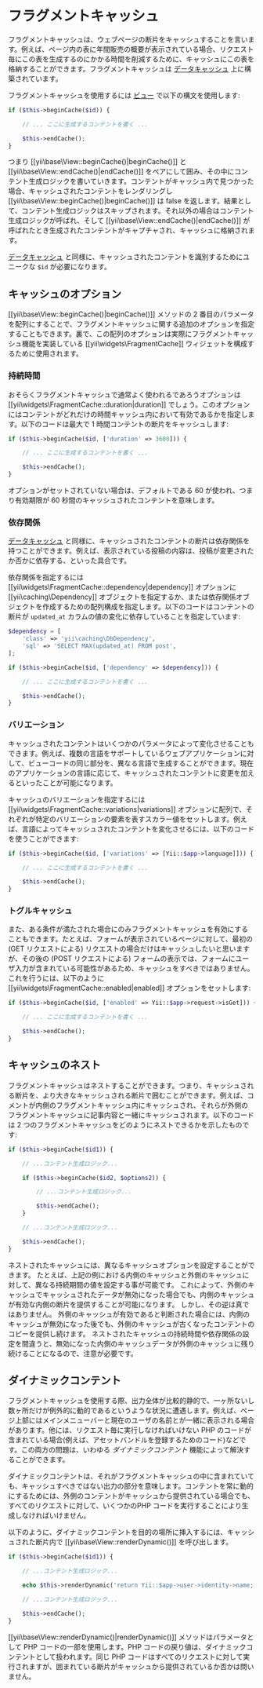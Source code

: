 フラグメントキャッシュ
================

フラグメントキャッシュは、ウェブページの断片をキャッシュすることを言います。例えば、ページ内の表に年間販売の概要が表示されている場合、リクエスト毎にこの表を生成するのにかかる時間を削減するために、キャッシュにこの表を格納することができます。フラグメントキャッシュは [データキャッシュ](caching-data.md) 上に構築されています。

フラグメントキャッシュを使用するには [ビュー](structure-views.md) で以下の構文を使用します:

```php
if ($this->beginCache($id)) {

    // ... ここに生成するコンテントを書く ...

    $this->endCache();
}
```

つまり [[yii\base\View::beginCache()|beginCache()]] と [[yii\base\View::endCache()|endCache()]] をペアにして囲み、その中にコンテント生成ロジックを書いていきます。コンテントがキャッシュ内で見つかった場合、キャッシュされたコンテントをレンダリングし [[yii\base\View::beginCache()|beginCache()]] は false を返します。結果として、コンテント生成ロジックはスキップされます。それ以外の場合はコンテント生成ロジックが呼ばれ、そして [[yii\base\View::endCache()|endCache()]] が呼ばれたとき生成されたコンテントがキャプチャされ、キャッシュに格納されます。

[データキャッシュ](caching-data.md) と同様に、キャッシュされたコンテントを識別するためにユニークな `$id` が必要になります。


## キャッシュのオプション <span id="caching-options"></span>

[[yii\base\View::beginCache()|beginCache()]] メソッドの 2 番目のパラメータを配列にすることで、フラグメントキャッシュに関する追加のオプションを指定することもできます。裏で、この配列のオプションは実際にフラグメントキャッシュ機能を実装している [[yii\widgets\FragmentCache]] ウィジェットを構成するために使用されます。

### 持続時間 <span id="duration"></span>


おそらくフラグメントキャッシュで通常よく使われるであろうオプションは [[yii\widgets\FragmentCache::duration|duration]] でしょう。このオプションにはコンテントがどれだけの時間キャッシュ内において有効であるかを指定します。以下のコードは最大で 1 時間コンテントの断片をキャッシュします:

```php
if ($this->beginCache($id, ['duration' => 3600])) {

    // ... ここに生成するコンテントを書く ...

    $this->endCache();
}
```

オプションがセットされていない場合は、デフォルトである 60 が使われ、つまり有効期限が 60 秒間のキャッシュされたコンテントを意味します。


### 依存関係 <span id="dependencies"></span>

[データキャッシュ](caching-data.md#cache-dependencies) と同様に、キャッシュされたコンテントの断片は依存関係を持つことができます。例えば、表示されている投稿の内容は、投稿が変更されたか否かに依存する、といった具合です。

依存関係を指定するには [[yii\widgets\FragmentCache::dependency|dependency]] オプションに [[yii\caching\Dependency]] オブジェクトを指定するか、または依存関係オブジェクトを作成するための配列構成を指定します。以下のコードはコンテントの断片が `updated_at` カラムの値の変化に依存していることを指定しています:

```php
$dependency = [
    'class' => 'yii\caching\DbDependency',
    'sql' => 'SELECT MAX(updated_at) FROM post',
];

if ($this->beginCache($id, ['dependency' => $dependency])) {

    // ... ここに生成するコンテントを書く ...

    $this->endCache();
}
```


### バリエーション <span id="variations"></span>

キャッシュされたコンテントはいくつかのパラメータによって変化させることもできます。例えば、複数の言語をサポートしているウェブアプリケーションに対して、ビューコードの同じ部分を、異なる言語で生成することができます。現在のアプリケーションの言語に応じて、キャッシュされたコンテントに変更を加えるといったことが可能になります。

キャッシュのバリエーションを指定するには [[yii\widgets\FragmentCache::variations|variations]] オプションに配列で、それぞれが特定のバリエーションの要素を表すスカラー値をセットします。例えば、言語によってキャッシュされたコンテントを変化させるには、以下のコードを使うことができます:

```php
if ($this->beginCache($id, ['variations' => [Yii::$app->language]])) {

    // ... ここに生成するコンテントを書く ...

    $this->endCache();
}
```


### トグルキャッシュ <span id="toggling-caching"></span>

また、ある条件が満たされた場合にのみフラグメントキャッシュを有効にすることもできます。たとえば、フォームが表示されているページに対して、最初の (GET リクエストによる) リクエストの場合だけはキャッシュしたいと思いますが、その後の (POST リクエストによる) フォームの表示では、フォームにユーザ入力が含まれている可能性があるため、キャッシュをすべきではありません。これを行うには、以下のように [[yii\widgets\FragmentCache::enabled|enabled]] オプションをセットします:

```php
if ($this->beginCache($id, ['enabled' => Yii::$app->request->isGet])) {

    // ... ここに生成するコンテントを書く ...

    $this->endCache();
}
```


## キャッシュのネスト <span id="nested-caching"></span>

フラグメントキャッシュはネストすることができます。つまり、キャッシュされる断片を、より大きなキャッシュされる断片で囲むことができます。例えば、コメントが内側のフラグメントキャッシュ内にキャッシュされ、それらが外側のフラグメントキャッシュに記事内容と一緒にキャッシュされます。以下のコードは 2 つのフラグメントキャッシュをどのようにネストできるかを示したものです:

```php
if ($this->beginCache($id1)) {

    // ...コンテント生成ロジック...

    if ($this->beginCache($id2, $options2)) {

        // ...コンテント生成ロジック...

        $this->endCache();
    }

    // ...コンテント生成ロジック...

    $this->endCache();
}
```

ネストされたキャッシュには、異なるキャッシュオプションを設定することができます。 たとえば、上記の例における内側のキャッシュと外側のキャッシュに対して、異なる持続期間の値を設定する事が可能です。 これによって、外側のキャッシュでキャッシュされたデータが無効になった場合でも、内側のキャッシュが有効な内側の断片を提供することが可能になります。 しかし、その逆は真ではありません。 外側のキャッシュが有効であると判断された場合には、内側のキャッシュが無効になった後でも、外側のキャッシュが古くなったコンテントのコピーを提供し続けます。 ネストされたキャッシュの持続時間や依存関係の設定を間違うと、無効になった内側のキャッシュデータが外側のキャッシュに残り続けることになるので、注意が必要です。


## ダイナミックコンテント <span id="dynamic-content"></span>

フラグメントキャッシュを使用する際、出力全体が比較的静的で、一ヶ所ないし数ヶ所だけが例外的に動的であるというような状況に遭遇します。例えば、ページ上部にはメインメニューバーと現在のユーザの名前とが一緒に表示される場合があります。他には、リクエスト毎に実行しなければいけない PHP のコードが含まれている場合(例えば、アセットバンドルを登録するためのコード)などです。この両方の問題は、いわゆる *ダイナミックコンテント* 機能によって解決することができます。

ダイナミックコンテントは、それがフラグメントキャッシュの中に含まれていても、キャッシュすべきではない出力の部分を意味します。コンテントを常に動的にするためには、外側のコンテントがキャッシュから提供されている場合でも、すべてのリクエストに対して、いくつかのPHP コードを実行することにより生成しなければいけません。

以下のように、ダイナミックコンテントを目的の場所に挿入するには、キャッシュされた断片内で [[yii\base\View::renderDynamic()]] を呼び出します。

```php
if ($this->beginCache($id1)) {

    // ...コンテント生成ロジック...

    echo $this->renderDynamic('return Yii::$app->user->identity->name;');

    // ...コンテント生成ロジック...

    $this->endCache();
}
```

[[yii\base\View::renderDynamic()|renderDynamic()]] メソッドはパラメータとして PHP コードの一部を使用します。PHP コードの戻り値は、ダイナミックコンテントとして扱われます。同じ PHP コードはすべてのリクエストに対して実行されますが、囲まれている断片がキャッシュから提供されているか否かは問いません。
